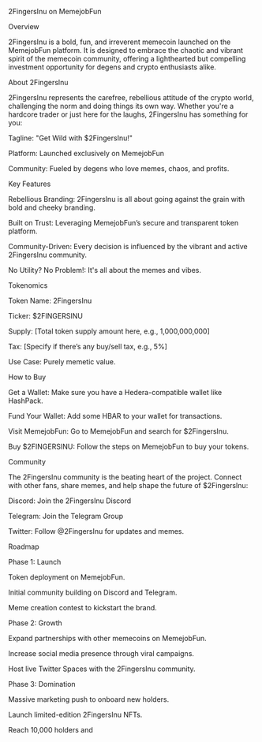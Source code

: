 2FingersInu on MemejobFun

Overview

2FingersInu is a bold, fun, and irreverent memecoin launched on the MemejobFun platform. It is designed to embrace the chaotic and vibrant spirit of the memecoin community, offering a lighthearted but compelling investment opportunity for degens and crypto enthusiasts alike.

About 2FingersInu

2FingersInu represents the carefree, rebellious attitude of the crypto world, challenging the norm and doing things its own way. Whether you're a hardcore trader or just here for the laughs, 2FingersInu has something for you:

Tagline: "Get Wild with $2FingersInu!"

Platform: Launched exclusively on MemejobFun

Community: Fueled by degens who love memes, chaos, and profits.

Key Features

Rebellious Branding: 2FingersInu is all about going against the grain with bold and cheeky branding.

Built on Trust: Leveraging MemejobFun’s secure and transparent token platform.

Community-Driven: Every decision is influenced by the vibrant and active 2FingersInu community.

No Utility? No Problem!: It's all about the memes and vibes.

Tokenomics

Token Name: 2FingersInu

Ticker: $2FINGERSINU

Supply: [Total token supply amount here, e.g., 1,000,000,000]

Tax: [Specify if there’s any buy/sell tax, e.g., 5%]

Use Case: Purely memetic value.

How to Buy

Get a Wallet: Make sure you have a Hedera-compatible wallet like HashPack.

Fund Your Wallet: Add some HBAR to your wallet for transactions.

Visit MemejobFun: Go to MemejobFun and search for $2FingersInu.

Buy $2FINGERSINU: Follow the steps on MemejobFun to buy your tokens.

Community

The 2FingersInu community is the beating heart of the project. Connect with other fans, share memes, and help shape the future of $2FingersInu:

Discord: Join the 2FingersInu Discord

Telegram: Join the Telegram Group

Twitter: Follow @2FingersInu for updates and memes.

Roadmap

Phase 1: Launch

Token deployment on MemejobFun.

Initial community building on Discord and Telegram.

Meme creation contest to kickstart the brand.

Phase 2: Growth

Expand partnerships with other memecoins on MemejobFun.

Increase social media presence through viral campaigns.

Host live Twitter Spaces with the 2FingersInu community.

Phase 3: Domination

Massive marketing push to onboard new holders.

Launch limited-edition 2FingersInu NFTs.

Reach 10,000 holders and